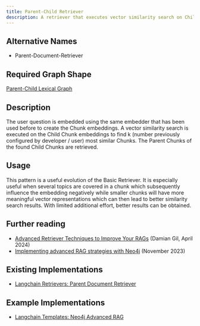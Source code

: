 ```yaml
---
title: Parent-Child Retriever
description: A retriever that executes vector similarity search on Child Chunks but retrieves Parent Chunks.
---
```


## Alternative Names

- Parent-Document-Retriever

## Required Graph Shape

[Parent-Child Lexical Graph](/reference/knowledge-graph/lexical-graph-parent-child)

## Description

The user question is embedded using the same embedder that has been used before to create the Chunk embeddings. A vector similarity search is executed on the Child Chunk embeddings to find k (number previously configured by developer / user) most similar Chunks. The Parent Chunks of the found Child Chunks are retrieved.

## Usage

This pattern is a useful evolution of the Basic Retriever. It is especially useful when several topics are covered in a chunk which subsequently influence the embedding negatively while smaller chunks will have more meaningful vector representations which can then lead to better similarity search results. With limited additional effort, better results can be obtained.

## Further reading

- [Advanced Retriever Techniques to Improve Your RAGs](https://towardsdatascience.com/advanced-retriever-techniques-to-improve-your-rags-1fac2b86dd61) (Damian Gil, April 2024)
- [Implementing advanced RAG strategies with Neo4j](https://blog.langchain.dev/implementing-advanced-retrieval-rag-strategies-with-neo4j/) (November 2023)

## Existing Implementations

- [Langchain Retrievers: Parent Document Retriever](https://python.langchain.com/v0.1/docs/modules/data_connection/retrievers/parent_document_retriever/)

## Example Implementations

- [Langchain Templates: Neo4j Advanced RAG](https://github.com/langchain-ai/langchain/blob/master/templates/neo4j-advanced-rag/neo4j_advanced_rag/retrievers.py)
